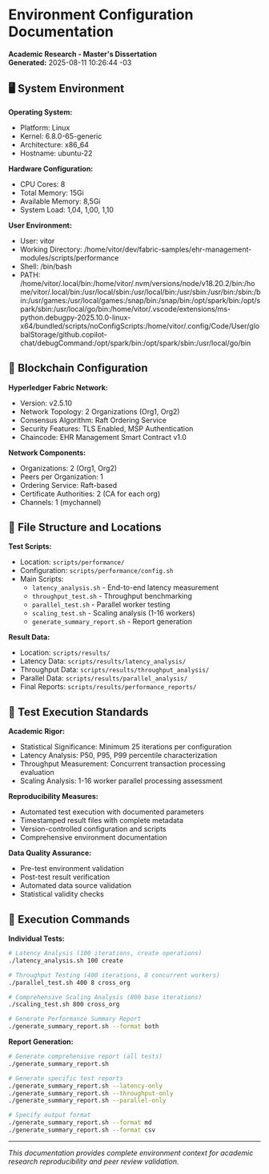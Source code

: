 # Environment Configuration Documentation
**Academic Research - Master's Dissertation**  
**Generated:** 2025-08-11 10:26:44 -03

## 🖥️ System Environment

**Operating System:**
- Platform: Linux
- Kernel: 6.8.0-65-generic
- Architecture: x86_64
- Hostname: ubuntu-22

**Hardware Configuration:**
- CPU Cores: 8
- Total Memory: 15Gi
- Available Memory: 8,5Gi
- System Load:  1,04, 1,00, 1,10

**User Environment:**
- User: vitor
- Working Directory: /home/vitor/dev/fabric-samples/ehr-management-modules/scripts/performance
- Shell: /bin/bash
- PATH: /home/vitor/.local/bin:/home/vitor/.nvm/versions/node/v18.20.2/bin:/home/vitor/.local/bin:/usr/local/sbin:/usr/local/bin:/usr/sbin:/usr/bin:/sbin:/bin:/usr/games:/usr/local/games:/snap/bin:/snap/bin:/opt/spark/bin:/opt/spark/sbin:/usr/local/go/bin:/home/vitor/.vscode/extensions/ms-python.debugpy-2025.10.0-linux-x64/bundled/scripts/noConfigScripts:/home/vitor/.config/Code/User/globalStorage/github.copilot-chat/debugCommand:/opt/spark/bin:/opt/spark/sbin:/usr/local/go/bin

## 🔗 Blockchain Configuration

**Hyperledger Fabric Network:**
- Version: v2.5.10
- Network Topology: 2 Organizations (Org1, Org2)
- Consensus Algorithm: Raft Ordering Service
- Security Features: TLS Enabled, MSP Authentication
- Chaincode: EHR Management Smart Contract v1.0

**Network Components:**
- Organizations: 2 (Org1, Org2)
- Peers per Organization: 1
- Ordering Service: Raft-based
- Certificate Authorities: 2 (CA for each org)
- Channels: 1 (mychannel)

## 📁 File Structure and Locations

**Test Scripts:**
- Location: `scripts/performance/`
- Configuration: `scripts/performance/config.sh`
- Main Scripts: 
  - `latency_analysis.sh` - End-to-end latency measurement
  - `throughput_test.sh` - Throughput benchmarking
  - `parallel_test.sh` - Parallel worker testing
  - `scaling_test.sh` - Scaling analysis (1-16 workers)
  - `generate_summary_report.sh` - Report generation

**Result Data:**
- Location: `scripts/results/`
- Latency Data: `scripts/results/latency_analysis/`
- Throughput Data: `scripts/results/throughput_analysis/`
- Parallel Data: `scripts/results/parallel_analysis/`
- Final Reports: `scripts/results/performance_reports/`

## 🔬 Test Execution Standards

**Academic Rigor:**
- Statistical Significance: Minimum 25 iterations per configuration
- Latency Analysis: P50, P95, P99 percentile characterization
- Throughput Measurement: Concurrent transaction processing evaluation
- Scaling Analysis: 1-16 worker parallel processing assessment

**Reproducibility Measures:**
- Automated test execution with documented parameters
- Timestamped result files with complete metadata
- Version-controlled configuration and scripts
- Comprehensive environment documentation

**Data Quality Assurance:**
- Pre-test environment validation
- Post-test result verification
- Automated data source validation
- Statistical validity checks

## 🚀 Execution Commands

**Individual Tests:**
```bash
# Latency Analysis (100 iterations, create operations)
./latency_analysis.sh 100 create

# Throughput Testing (400 iterations, 8 concurrent workers)
./parallel_test.sh 400 8 cross_org

# Comprehensive Scaling Analysis (800 base iterations)
./scaling_test.sh 800 cross_org

# Generate Performance Summary Report
./generate_summary_report.sh --format both
```

**Report Generation:**
```bash
# Generate comprehensive report (all tests)
./generate_summary_report.sh

# Generate specific test reports
./generate_summary_report.sh --latency-only
./generate_summary_report.sh --throughput-only  
./generate_summary_report.sh --parallel-only

# Specify output format
./generate_summary_report.sh --format md
./generate_summary_report.sh --format csv
```

---

*This documentation provides complete environment context for academic research reproducibility and peer review validation.*

